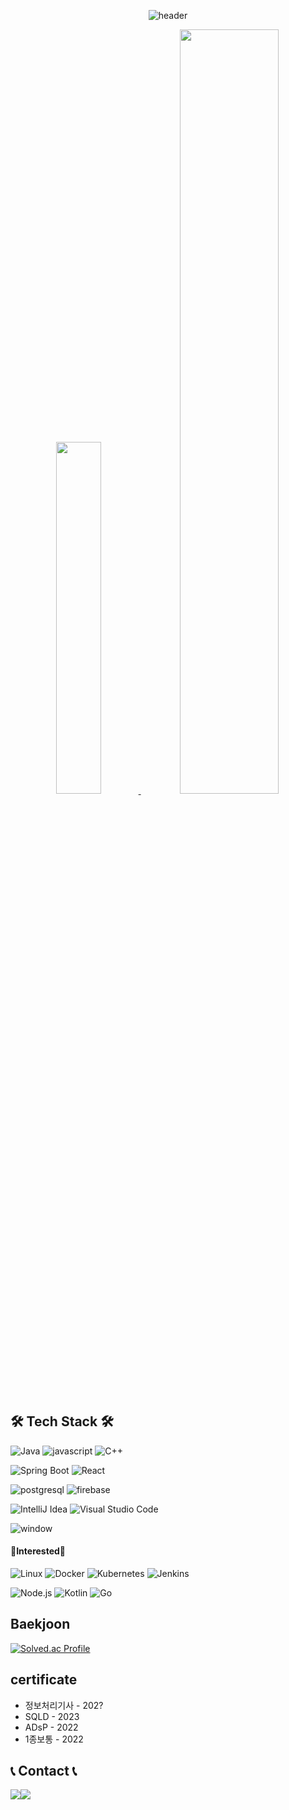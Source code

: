 <div align="center">
  
![header](https://capsule-render.vercel.app/api?type=cylinder&color=000000&height=100&section=header&text=2024&fontColor=ffffff&fontSize=70&animation=fadeIn&fontAlignY=55)

<a href="https://github.com/woong2e/">
    <img src="https://github-readme-stats.vercel.app/api/top-langs/?username=woong2e&include_all_commits=true&hide=html,css&size_weight=0.05&count_weight=0.95&layout=donut&show_icons=true&theme=material-palenight&hide_border=true&bg_color=ffffff&icon_color=58A6FF&text_color=000000&title_color=050da3&count_private=true&exclude_repo=Face-Transfer-Application" width=38% />
</a>    
<a href="https://github.com/woong2e/">
  <img src="https://github-readme-stats.vercel.app/api?username=woong2e&show_icons=true&theme=material-palenight&hide_border=true&bg_color=fffff&icon_color=050da3&text_color=000000&title_color=050da3&count_private=true" width=56% />
</a>

</div>
<!-- &include_all_commits=true -->

## 🛠 Tech Stack 🛠
![Java](https://user-images.githubusercontent.com/81547780/151382642-730da5c5-5f6b-42da-b900-23a85253863a.svg)
![javascript](https://img.shields.io/badge/javascript-F7DF1E?style=flat-square&logo=javascript&logoColor=black)
![C++](https://img.shields.io/badge/c++-00599C?style=flat-square&logo=c%2B%2B&logoColor=white)

![Spring Boot](https://img.shields.io/badge/Spring_Boot-6DB33F?style=flat-square&logo=spring-boot&logoColor=white)
![React](https://img.shields.io/badge/React-61DAFB?style=flat-square&logo=React&logoColor=black)

![postgresql](https://img.shields.io/badge/postgresql-4169E1?style=flat-square&logo=postgresql&logoColor=white)
![firebase](https://img.shields.io/badge/firebase-FFCA28?style=flat-square&logo=firebase&logoColor=black)

![IntelliJ Idea](https://img.shields.io/badge/IntelliJ%20IDEA-000000.svg?&style=flat-square&logo=intellijidea&logoColor=white)
![Visual Studio Code](https://img.shields.io/badge/Visual%20Studio%20Code-007ACC.svg?&style=flat-square&logo=Visual%20Studio%20Code&logoColor=white)

![window](https://img.shields.io/badge/Windows-0078D6?style=flat-square&logo=Windows&logoColor=white)

#### 📔Interested📔
![Linux](https://img.shields.io/badge/Linux-FCC624?style=flat-square&logo=linux&logoColor=white)
![Docker](https://img.shields.io/badge/Docker-2496ED?style=flat-square&logo=docker&logoColor=white)
![Kubernetes](https://img.shields.io/badge/Kubernetes-326CE5?style=flat-square&logo=kubernetes&logoColor=white)
![Jenkins](https://img.shields.io/badge/Jenkins-D24939?style=flat-square&logo=jenkins&logoColor=white)

![Node.js](https://img.shields.io/badge/Node.js-339933?style=flat-square&logo=nodedotjs&logoColor=white)
![Kotlin](https://img.shields.io/badge/Kotlin-7F52FF?style=flat-square&logo=kotlin&logoColor=white)
![Go](https://img.shields.io/badge/Go-00ADD8?style=flat-square&logo=Go&logoColor=white)

## Baekjoon
[![Solved.ac Profile](http://mazassumnida.wtf/api/v2/generate_badge?boj=tlswodnd4316)](https://solved.ac/tlswodnd4316/)

## certificate
- 정보처리기사  - 202?
- SQLD - 2023
- ADsP - 2022
- 1종보통 - 2022

## 📞 Contact 📞
<div style="display:flex; flex-direction:row;">
    <a href="https://www.instagram.com/woong_2_e/">
        <img src="https://img.shields.io/badge/Instagram-E4405F?style=for-the-badge&logo=Instagram&logoColor=white"> 
    </a>
    <a href="mailto:tlswodnd4316@gmail.com">
        <img src="https://img.shields.io/badge/Gmail-EA4335?style=for-the-badge&logo=Gmail&logoColor=white"> 
    </a>
</div><br>
